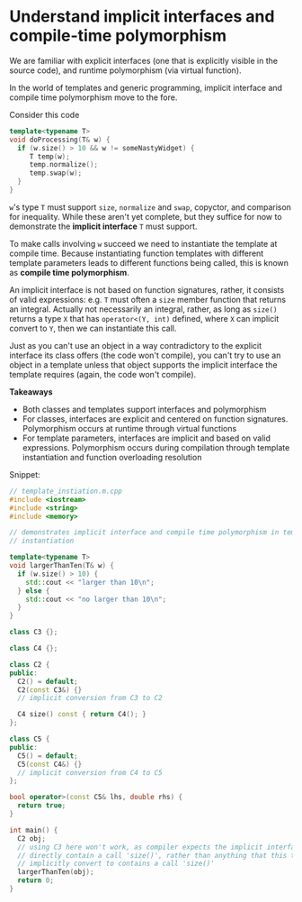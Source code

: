 # Understand implicit interfaces and compile-time polymorphism

We are familiar with explicit interfaces (one that is explicitly visible in the source code), and runtime polymorphism (via virtual function).

In the world of templates and generic programming, implicit interface and compile time polymorphism move to the fore.

Consider this code
```cpp
template<typename T>
void doProcessing(T& w) {
  if (w.size() > 10 && w != someNastyWidget) {
     T temp(w);
     temp.normalize();
     temp.swap(w);
  }
}
```
`w`'s type `T` must support `size`, `normalize` and `swap`, copyctor, and comparison for inequality.
While these aren't yet complete, but they suffice for now to demonstrate the **implicit interface** `T` must support.

To make calls involving `w` succeed we need to instantiate the template at compile time.
Because instantiating function templates with different template parameters leads to different functions being called, this is known as **compile time polymorphism**.

An implicit interface is not based on function signatures, rather, it consists of valid expressions: e.g. `T` must often a `size` member function that returns an integral.
Actually not necessarily an integral, rather, as long as `size()` returns a type `X` that has `operator<(Y, int)` defined, where `X` can implicit convert to `Y`, then we can instantiate this call.

Just as you can't use an object in a way contradictory to the explicit interface its class offers (the code won't compile), you can't try to use an object in a template unless that object supports the implicit interface the template requires (again, the code won't compile).

**Takeaways**
* Both classes and templates support interfaces and polymorphism
* For classes, interfaces are explicit and centered on function signatures. Polymorphism occurs at runtime through virtual functions
* For template parameters, interfaces are implicit and based on valid expressions. Polymorphism occurs during compilation through template instantiation and function overloading resolution


Snippet:
```cpp
// template_instiation.m.cpp
#include <iostream>
#include <string>
#include <memory>

// demonstrates implicit interface and compile time polymorphism in template
// instantiation

template<typename T>
void largerThanTen(T& w) {
  if (w.size() > 10) {
    std::cout << "larger than 10\n";
  } else {
    std::cout << "no larger than 10\n";
  }
}

class C3 {};

class C4 {};

class C2 {
public:
  C2() = default;
  C2(const C3&) {}
  // implicit conversion from C3 to C2

  C4 size() const { return C4(); }
};

class C5 {
public:
  C5() = default;
  C5(const C4&) {}
  // implicit conversion from C4 to C5
};

bool operator>(const C5& lhs, double rhs) {
  return true;
}

int main() {
  C2 obj;
  // using C3 here won't work, as compiler expects the implicit interface to
  // directly contain a call 'size()', rather than anything that this type can
  // implicitly convert to contains a call 'size()'
  largerThanTen(obj);
  return 0;
}

```
